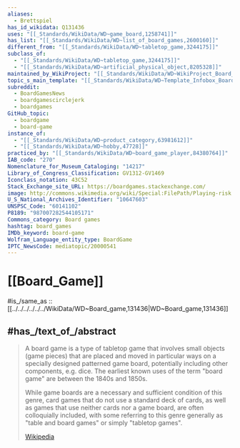 ```yaml
---
aliases:
  - Brettspiel
has_id_wikidata: Q131436
uses: "[[_Standards/WikiData/WD~game_board,1258741]]"
has_list: "[[_Standards/WikiData/WD~list_of_board_games,2600160]]"
different_from: "[[_Standards/WikiData/WD~tabletop_game,3244175]]"
subclass_of:
  - "[[_Standards/WikiData/WD~tabletop_game,3244175]]"
  - "[[_Standards/WikiData/WD~artificial_physical_object,8205328]]"
maintained_by_WikiProject: "[[_Standards/WikiData/WD~WikiProject_Board_and_table_games,9456907]]"
topic_s_main_template: "[[_Standards/WikiData/WD~Template_Infobox_Board_game,10557372]]"
subreddit:
  - BoardGamesNews
  - boardgamescirclejerk
  - boardgames
GitHub_topic:
  - boardgame
  - board-game
instance_of:
  - "[[_Standards/WikiData/WD~product_category,63981612]]"
  - "[[_Standards/WikiData/WD~hobby,47728]]"
practiced_by: "[[_Standards/WikiData/WD~board_game_player,84380764]]"
IAB_code: "270"
Nomenclature_for_Museum_Cataloging: "14217"
Library_of_Congress_Classification: GV1312-GV1469
Iconclass_notation: 43C52
Stack_Exchange_site_URL: https://boardgames.stackexchange.com/
image: http://commons.wikimedia.org/wiki/Special:FilePath/Playing-risk.jpg
U_S_National_Archives_Identifier: "10647603"
UNSPSC_Code: "60141102"
P8189: "987007282544105171"
Commons_category: Board games
hashtag: board_games
IMDb_keyword: board-game
Wolfram_Language_entity_type: BoardGame
IPTC_NewsCode: mediatopic/20000541
---
```


# [[Board_Game]] 

#is_/same_as :: [[../../../../../../WikiData/WD~Board_game,131436|WD~Board_game,131436]] 

## #has_/text_of_/abstract 

> A board game is a type of tabletop game that involves small objects (game pieces) 
> that are placed and moved in particular ways on a specially designed patterned game board, 
> potentially including other components, e.g. dice. 
> The earliest known uses of the term "board game" are between the 1840s and 1850s.
>
> While game boards are a necessary and sufficient condition of this genre, 
> card games that do not use a standard deck of cards, 
> as well as games that use neither cards nor a game board, are often colloquially included, 
> with some referring to this genre generally as "table and board games" or simply "tabletop games".
>
> [Wikipedia](https://en.wikipedia.org/wiki/Board%20game) 

